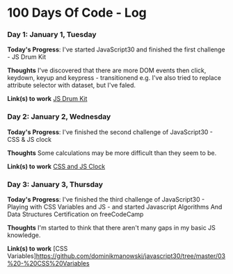 # 100 Days Of Code - Log

### Day 1: January 1, Tuesday

**Today's Progress**: I've started JavaScript30 and finished the first challenge - JS Drum Kit

**Thoughts** I've discovered that there are more DOM events then click, keydown, keyup and keypress - transitionend e.g. I've also tried to replace attribute selector with dataset, but I've faled.

**Link(s) to work**
[JS Drum Kit](https://github.com/dominikmanowski/javascript30/tree/master/01%20-%20JavaScript%20Drum%20Kit)

### Day 2: January 2, Wednesday

**Today's Progress**: I've finished the second challenge of JavaScript30 - CSS & JS clock

**Thoughts** Some calculations may be more difficult than they seem to be.

**Link(s) to work**
[CSS and JS Clock](https://github.com/dominikmanowski/javascript30/tree/master/02%20-%20JS%20and%20CSS%20Clock)

### Day 3: January 3, Thursday

**Today's Progress**: I've finished the third challenge of JavaScript30 - Playing with CSS Variables and JS - and started Javascript Algorithms And Data Structures Certification on freeCodeCamp

**Thoughts** I'm started to think that there aren't many gaps in my basic JS knowledge.

**Link(s) to work**
[CSS Variables]https://github.com/dominikmanowski/javascript30/tree/master/03%20-%20CSS%20Variables
